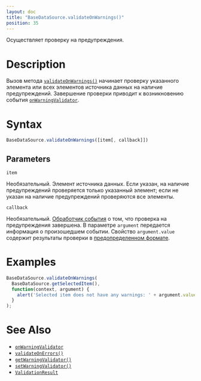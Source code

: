 ```yaml
---
layout: doc
title: "BaseDataSource.validateOnWarnings()"
position: 35
---
```


Осуществляет проверку на предупреждения.

# Description

Вызов метода [`validateOnWarnings()`](../BaseDataSource.validateOnWarnings/) начинает проверку указанного
элемента или всех элементов источника данных на наличие предупреждений. Завершение проверки приводит
к возникновению события [`onWarningValidator`](../BaseDataSource.onWarningValidator/).

# Syntax

```js
BaseDataSource.validateOnWarnings([item[, callback]])
```

## Parameters

`item`

Необязательный. Элемент источника данных. Если указан, на наличие предупреждений проверяется только
указанный элемент; если не указан на наличие предупреждений проверяются все элементы.

`callback`

Необязательный. [Обработчик события](../../../KeyConcepts/Script/) о том, что проверка на
предупреждения завершена. В параметре `argument` передается информация о произошедшем событии.
Свойство `argument.value` содержит результаты проверки в [предопределенном формате](../ValidationResult/).

# Examples

```js
BaseDataSource.validateOnWarnings(
  BaseDataSource.getSelectedItem(),
  function(context, argument) {
    alert('Selected item does not have any warnings: ' + argument.value.isValid);
  }
);
```

# See Also

* [`onWarningValidator`](../BaseDataSource.onWarningValidator/)
* [`validateOnErrors()`](../BaseDataSource.validateOnWarnings/)
* [`getWarningValidator()`](../BaseDataSource.getWarningValidator/)
* [`setWarningValidator()`](../BaseDataSource.setWarningValidator/)
* [`ValidationResult`](../ValidationResult/)
